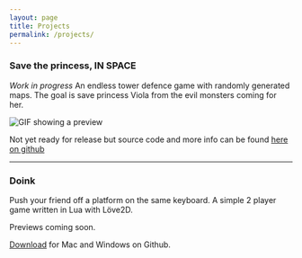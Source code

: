 ```yaml
---
layout: page
title: Projects 
permalink: /projects/
---
```


### Save the princess, IN SPACE
*Work in progress*
An endless tower defence game with randomly generated maps. The goal is save
princess Viola from the evil monsters coming for her.

![GIF showing a preview](images/save_the_princess.gif "Save the princess, IN
SPACE")

Not yet ready for release but source code and more info can be found [here on github](https://github.com/KaffeDiem/TowerDefence)

---

### Doink

Push your friend off a platform on the same keyboard.
A simple 2 player game written in Lua with Löve2D.

Previews coming soon.

[Download](https://github.com/KaffeDiem/Doink/releases "Go to Github releases") for Mac and Windows on Github.
